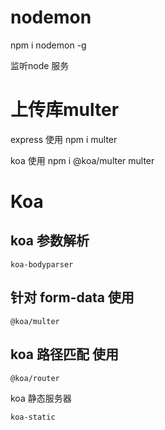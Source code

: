 # nodemon

npm i nodemon -g

监听node 服务

# 上传库multer

express 使用 npm i multer

koa  使用 npm i @koa/multer multer

# Koa

## koa 参数解析

```
koa-bodyparser
```

## 针对 form-data 使用

```
@koa/multer
```

## koa 路径匹配 使用

```
@koa/router
```

koa 静态服务器

```
koa-static
```
